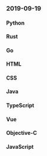 ### 2019-09-19

#### Python

#### Rust

#### Go

#### HTML

#### CSS

#### Java

#### TypeScript

#### Vue

#### Objective-C

#### JavaScript
